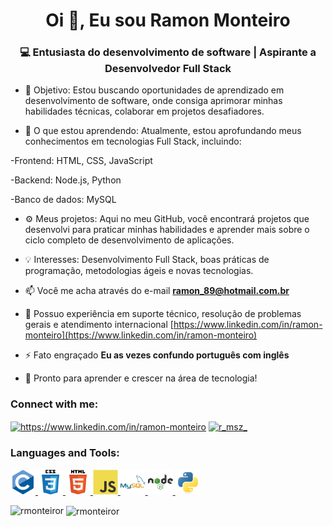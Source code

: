 <h1 align="center">Oi 👋, Eu sou Ramon Monteiro</h1>
<h3 align="center">💻 Entusiasta do desenvolvimento de software | Aspirante a Desenvolvedor Full Stack</h3>

- 🎯 Objetivo: Estou buscando oportunidades de aprendizado em desenvolvimento de software, onde consiga aprimorar minhas habilidades técnicas, colaborar em projetos desafiadores.

- 🌱 O que estou aprendendo: Atualmente, estou aprofundando meus conhecimentos em tecnologias Full Stack, incluindo:

-Frontend: HTML, CSS, JavaScript

-Backend: Node.js, Python

-Banco de dados: MySQL

- ⚙️ Meus projetos:
Aqui no meu GitHub, você encontrará projetos que desenvolvi para praticar minhas habilidades e aprender mais sobre o ciclo completo de desenvolvimento de aplicações.

- 💡 Interesses: Desenvolvimento Full Stack, boas práticas de programação, metodologias ágeis e novas tecnologias.

- 📫 Você me acha através do e-mail **ramon_89@hotmail.com.br**

- 📄 Possuo experiência em suporte técnico, resolução de problemas gerais e atendimento internacional [https://www.linkedin.com/in/ramon-monteiro](https://www.linkedin.com/in/ramon-monteiro)

- ⚡ Fato engraçado **Eu as vezes confundo português com inglês**

- 🚀 Pronto para aprender e crescer na área de tecnologia!



<h3 align="left">Connect with me:</h3>
<p align="left">
<a href="https://linkedin.com/in/https://www.linkedin.com/in/ramon-monteiro" target="blank"><img align="center" src="https://raw.githubusercontent.com/rahuldkjain/github-profile-readme-generator/master/src/images/icons/Social/linked-in-alt.svg" alt="https://www.linkedin.com/in/ramon-monteiro" height="30" width="40" /></a>
<a href="https://instagram.com/r_msz_" target="blank"><img align="center" src="https://raw.githubusercontent.com/rahuldkjain/github-profile-readme-generator/master/src/images/icons/Social/instagram.svg" alt="r_msz_" height="30" width="40" /></a>
</p>

<h3 align="left">Languages and Tools:</h3>
<p align="left"> <a href="https://www.cprogramming.com/" target="_blank" rel="noreferrer"> <img src="https://raw.githubusercontent.com/devicons/devicon/master/icons/c/c-original.svg" alt="c" width="40" height="40"/> </a> <a href="https://www.w3schools.com/css/" target="_blank" rel="noreferrer"> <img src="https://raw.githubusercontent.com/devicons/devicon/master/icons/css3/css3-original-wordmark.svg" alt="css3" width="40" height="40"/> </a> <a href="https://www.w3.org/html/" target="_blank" rel="noreferrer"> <img src="https://raw.githubusercontent.com/devicons/devicon/master/icons/html5/html5-original-wordmark.svg" alt="html5" width="40" height="40"/> </a> <a href="https://developer.mozilla.org/en-US/docs/Web/JavaScript" target="_blank" rel="noreferrer"> <img src="https://raw.githubusercontent.com/devicons/devicon/master/icons/javascript/javascript-original.svg" alt="javascript" width="40" height="40"/> </a> <a href="https://www.mysql.com/" target="_blank" rel="noreferrer"> <img src="https://raw.githubusercontent.com/devicons/devicon/master/icons/mysql/mysql-original-wordmark.svg" alt="mysql" width="40" height="40"/> </a> <a href="https://nodejs.org" target="_blank" rel="noreferrer"> <img src="https://raw.githubusercontent.com/devicons/devicon/master/icons/nodejs/nodejs-original-wordmark.svg" alt="nodejs" width="40" height="40"/> </a> <a href="https://www.python.org" target="_blank" rel="noreferrer"> <img src="https://raw.githubusercontent.com/devicons/devicon/master/icons/python/python-original.svg" alt="python" width="40" height="40"/> </a> </p>

<p><img align="left" src="https://github-readme-stats.vercel.app/api/top-langs?username=rmonteiror&show_icons=true&locale=en&layout=compact" alt="rmonteiror" /></p>

<p>&nbsp;<img align="center" src="https://github-readme-stats.vercel.app/api?username=rmonteiror&show_icons=true&locale=en" alt="rmonteiror" /></p>

<!---

- 👋 Hi, I’m @rmonteiror
- 👀 I’m interested in ...
- 🌱 I’m currently learning ...
- 💞️ I’m looking to collaborate on ...
- 📫 How to reach me ...
- 😄 Pronouns: ...
- ⚡ Fun fact: ...


rmonteiror/rmonteiror is a ✨ special ✨ repository because its `README.md` (this file) appears on your GitHub profile.
You can click the Preview link to take a look at your changes.
--->
